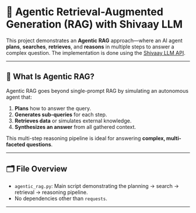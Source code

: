# 🤖 Agentic Retrieval-Augmented Generation (RAG) with Shivaay LLM

This project demonstrates an **Agentic RAG** approach—where an AI agent **plans**, **searches**, **retrieves**, and **reasons** in multiple steps to answer a complex question. The implementation is done using the [Shivaay LLM API](https://futurixai.com).

---

## 🧩 What Is Agentic RAG?

Agentic RAG goes beyond single-prompt RAG by simulating an autonomous agent that:
1. **Plans** how to answer the query.
2. **Generates sub-queries** for each step.
3. **Retrieves data** or simulates external knowledge.
4. **Synthesizes an answer** from all gathered context.

This multi-step reasoning pipeline is ideal for answering **complex, multi-faceted questions**.

---

## 🗂 File Overview

- `agentic_rag.py`: Main script demonstrating the planning → search → retrieval → reasoning pipeline.
- No dependencies other than `requests`.

---

